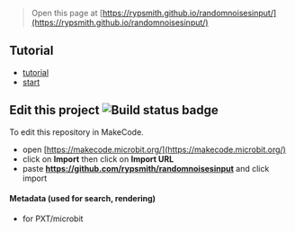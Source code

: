 
> Open this page at [https://rypsmith.github.io/randomnoisesinput/](https://rypsmith.github.io/randomnoisesinput/)

## Tutorial

* [tutorial](/randomnoisesinput/tutorial) 
* [start](https://makecode.microbit.org/#tutorial:github:rypsmith/randomnoisesinput/tutorial)


## Edit this project ![Build status badge](https://github.com/rypsmith/randomnoisesinput/workflows/MakeCode/badge.svg)

To edit this repository in MakeCode.

* open [https://makecode.microbit.org/](https://makecode.microbit.org/)
* click on **Import** then click on **Import URL**
* paste **https://github.com/rypsmith/randomnoisesinput** and click import

#### Metadata (used for search, rendering)

* for PXT/microbit
<script src="https://makecode.com/gh-pages-embed.js"></script><script>makeCodeRender("{{ site.makecode.home_url }}", "{{ site.github.owner_name }}/{{ site.github.repository_name }}");</script>